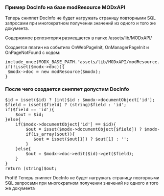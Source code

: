 
<meta http-equiv="Content-Type" content="text/html; charset=utf-8">
<h3>Пример DocInfo на базе modResource MODxAPI </h3> 
Теперь сниппет DocInfo не будет нагружать страницу повторными SQL запросами при многократном получении значений из одного и того же документа.	
<br>
<p>Содержимое репозитория размещается в папке <span class="text-bold">/assets/lib/MODxAPI/</span></p>
<p>Создается плагин на событиях <span class="text-bold">OnWebPageInit</span>, <span class="text-bold">OnManagerPageInit</span> и <span class="text-bold">OnPageNotFound</span> с кодом:</p>
<pre class="brush: php">include_once(MODX_BASE_PATH."assets/lib/MODxAPI/modResource.php");
if(!isset($modx->doc)){
 $modx->doc = new modResource($modx);
}</pre>

<h3>После чего создается сниппет допустим DocInfo</h3>
<pre class="brush: php">$id = isset($id) ? (int)$id : $modx->documentObject['id'];
$field = isset($field) ? (string)$field : 'id';
if($field == 'id'){
    $out = $id;
}else{
    if($modx->documentObject['id'] == $id){
        $out = isset($modx->documentObject[$field]) ? $modx->documentObject[$field] : '';
        if(is_array($out)){
           $out = isset($out[1]) ? $out[1] : '';
        }
    }else{
        $out = $modx->doc->edit($id)->get($field);
    }
}
return (string)$out;</pre>
<p><span class="text-bold">Profit!</span> Теперь сниппет DocInfo не будет нагружать страницу повторными SQL запросами при многократном получении значений из одного и того же документа</p>